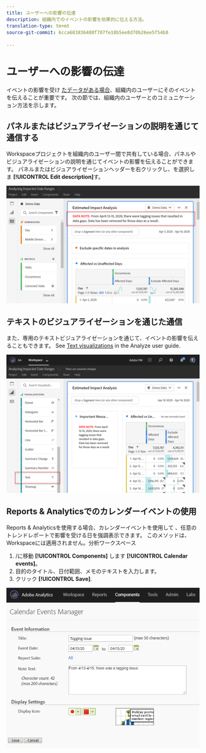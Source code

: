```yaml
---
title: ユーザーへの影響の伝達
description: 組織内でのイベントの影響を効果的に伝える方法。
translation-type: tm+mt
source-git-commit: 6cca683836480f707fe18b5ee8d70b26ee5f54b0

---
```



# ユーザーへの影響の伝達

イベントの影響を受け [たデータがある場合](../event-impacted.md)、組織内のユーザーにそのイベントを伝えることが重要です。 次の節では、組織内のユーザーとのコミュニケーション方法を示します。

## パネルまたはビジュアライゼーションの説明を通じて通信する

Workspaceプロジェクトを組織内のユーザー間で共有している場合、パネルやビジュアライゼーションの説明を通じてイベントの影響を伝えることができます。 パネルまたはビジュアライゼーションヘッダーを右クリックし、を選択しま **[!UICONTROL Edit description]**&#x200B;す。

![パネルの説明](../assets/panel_description.png)

## テキストのビジュアライゼーションを通じた通信

また、専用のテキストビジュアライゼーションを通じて、イベントの影響を伝えることもできます。 See [Text visualizations](/help/analyze/analysis-workspace/visualizations/text.md) in the Analyze user guide.

![テキストの視覚化](../assets/text_visualization.png)

## Reports &amp; Analyticsでのカレンダーイベントの使用

Reports &amp; Analyticsを使用する場合、カレンダーイベントを使用して [](/help/components/t-calendar-event.md) 、任意のトレンドレポートで影響を受ける日を強調表示できます。 このメソッドは、Workspaceには適用されません。分析ワークスペース

1. /に移動 **[!UICONTROL Components]** します **[!UICONTROL Calendar events]**。
2. 目的のタイトル、日付範囲、メモのテキストを入力します。
3. クリック **[!UICONTROL Save]**.

![カレンダーイベント](../assets/exclude_calendar_event.png)
